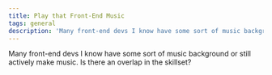 ```yaml
---
title: Play that Front-End Music
tags: general
description: 'Many front-end devs I know have some sort of music background or still actively make music. Is there an overlap in the skillset?'
---
```


<p class="lead">Many front-end devs I know have some sort of music background or still actively make music. Is there an overlap in the skillset?</p>
